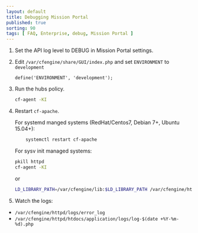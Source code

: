 ```yaml
---
layout: default
title: Debugging Mission Portal
published: true
sorting: 90
tags: [ FAQ, Enterprise, debug, Mission Portal ]
---
```


1.  Set the API log level to DEBUG in Mission Portal settings.

2.  Edit `/var/cfengine/share/GUI/index.php` and set `ENVIRONMENT` to `development`

    ```
    define('ENVIRONMENT', 'development');
    ```

3.  Run the hubs policy.

    ```sh
    cf-agent -KI
    ```

4.  Restart `cf-apache`.

    For systemd manged systems (RedHat/Centos7, Debian 7+, Ubuntu 15.04+):

    ```sh
        systemctl restart cf-apache
    ```

    For sysv init managed systems:

    ```sh
    pkill httpd
    cf-agent -KI
    ```

    or

    ```sh
    LD_LIBRARY_PATH=/var/cfengine/lib:$LD_LIBRARY_PATH /var/cfengine/httpd/bin/apachectl restart
    ```

5. Watch the logs:
* `/var/cfengine/httpd/logs/error_log`
* `/var/cfengine/httpd/htdocs/application/logs/log-$(date +%Y-%m-%d).php`
